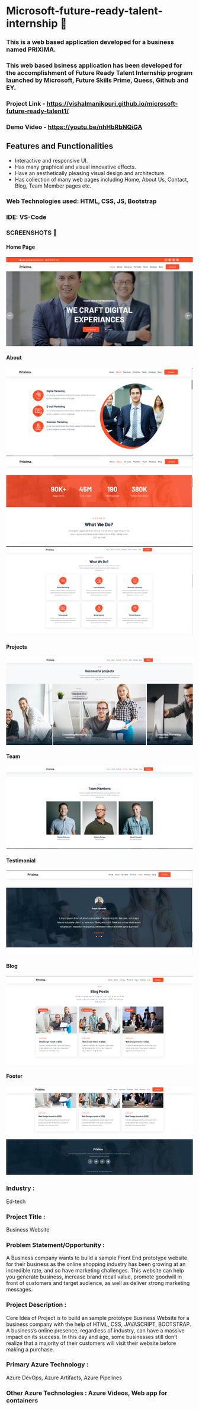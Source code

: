 # Microsoft-future-ready-talent-internship :star2:

### This is a web based application developed for a business named PRIXIMA.

###  This web based bsiness application has been developed for the accomplishment of Future Ready Talent Internship program launched by Microsoft, Future Skills Prime, Quess, Github and EY.

### Project Link - https://vishalmanikpuri.github.io/microsoft-future-ready-talent1/

### Demo Video - https://youtu.be/nhHbRbNQiGA

## Features and Functionalities

- Interactive and responsive UI.
- Has many graphical and visual innovative effects.
- Have an aesthetically pleasing visual design and architecture.
- Has collection of many web pages including Home, About Us, Contact, Blog, Team Member pages etc.


### Web Technologies used: HTML, CSS, JS, Bootstrap

### IDE: VS-Code


### SCREENSHOTS :camera_flash:

#### Home Page
![HOME PAGE](img/home.png)

#### About
![HOME PAGE](img/about.png)
![HOME PAGE](img/num.png)
![HOME PAGE](img/do.png)
#### Projects
![HOME PAGE](img/projects.png)
#### Team
![HOME PAGE](img/team.png)
#### Testimonial
![HOME PAGE](img/test.png)
#### Blog
![HOME PAGE](img/blog.png)
#### Footer
![HOME PAGE](img/footer.png)


### Industry :
Ed-tech

### Project Title :
Business Website

### Problem Statement/Opportunity :
A Business company wants to build a sample Front End prototype website for their business as the online shopping industry has been growing at an incredible rate, and so have marketing challenges. This website can help you generate business, increase brand recall value, promote goodwill in front of customers and target audience, as well as deliver strong marketing messages. 

### Project Description :
Core Idea of Project is to build an sample prototype Business Website  for a business company with the help of HTML, CSS, JAVASCRIPT, BOOTSTRAP. A business’s online presence, regardless of industry, can have a massive impact on its success. In this day and age, some businesses still don’t realize that a majority of their customers will visit their website before making a purchase.

### Primary Azure Technology :
Azure DevOps, Azure Artifacts, Azure Pipelines

### Other Azure Technologies : Azure Videos, Web app for containers
